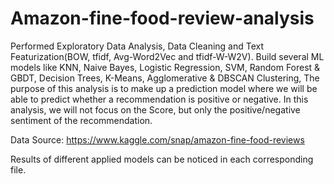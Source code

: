 # Amazon-fine-food-review-analysis
Performed Exploratory Data Analysis, Data Cleaning and Text Featurization(BOW, tfidf, Avg-Word2Vec and tfidf-W-W2V). Build several ML models like KNN, Naive Bayes, Logistic Regression, SVM, Random Forest &amp; GBDT, Decision Trees, K-Means, Agglomerative &amp; DBSCAN Clustering,   The purpose of this analysis is to make up a prediction model where we will be able to predict whether a recommendation is positive or negative. In this analysis, we will not focus on the Score, but only the positive/negative sentiment of the recommendation.

Data Source: https://www.kaggle.com/snap/amazon-fine-food-reviews

Results of different applied models can be noticed in each corresponding file.
